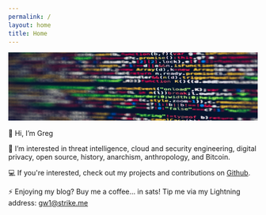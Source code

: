 ```yaml
---
permalink: /
layout: home
title: Home
---
```


<img src="./assets/imgs/pexels-markusspiske-2004161.jpg" width="800px">

👋 Hi, I’m Greg

👀 I’m interested in threat intelligence, cloud and security engineering, digital privacy, open source, history, anarchism, anthropology, and Bitcoin.

💻 If you're interested, check out my projects and contributions on [Github](https://github.com/gwilkinson01).

⚡️ Enjoying my blog? Buy me a coffee… in sats! Tip me via my Lightning address: gw1@strike.me 